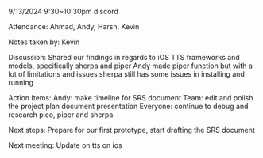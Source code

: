 9/13/2024 9:30~10:30pm discord

Attendance: Ahmad, Andy, Harsh, Kevin

Notes taken by: Kevin

Discussion:
Shared our findings in regards to iOS TTS frameworks and models, specifically sherpa and piper
Andy made piper function but with a lot of limitations and issues
sherpa still has some issues in installing and running

Action Items:
Andy: make timeline for SRS document
Team: edit and polish the project plan document presentation
Everyone: continue to debug and research pico, piper and sherpa

Next steps:
Prepare for our first prototype, start drafting the SRS document

Next meeting:
Update on tts on ios

